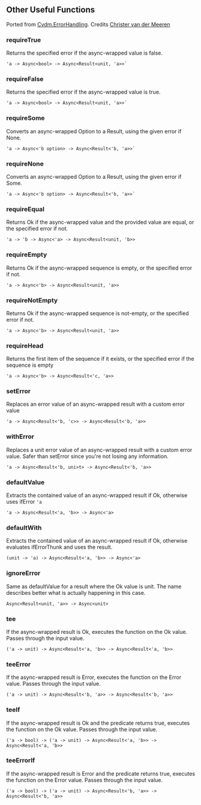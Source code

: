 ## Other Useful Functions

Ported from [Cvdm.ErrorHandling](https://github.com/cmeeren/Cvdm.ErrorHandling). Credits [Christer van der Meeren](https://github.com/cmeeren)


### requireTrue

Returns the specified error if the async-wrapped value is false.
```
'a -> Async<bool> -> Async<Result<unit, 'a>>`
```
### requireFalse

Returns the specified error if the async-wrapped value is true.
```
'a -> Async<bool> -> Async<Result<unit, 'a>>`
```

### requireSome

Converts an async-wrapped Option to a Result, using the given error if None.
```
'a -> Async<'b option> -> Async<Result<'b, 'a>>`
```
### requireNone

Converts an async-wrapped Option to a Result, using the given error if Some.

```
'a -> Async<'b option> -> Async<Result<'b, 'a>>`
```


### requireEqual

Returns Ok if the async-wrapped value and the provided value are equal, or the specified error if not.
  
```
'a -> 'b -> Async<'a> -> Async<Result<unit, 'b>>
```

### requireEmpty

Returns Ok if the async-wrapped sequence is empty, or the specified error if not.

```
'a -> Async<'b> -> Async<Result<unit, 'a>>
```

### requireNotEmpty

Returns Ok if the async-wrapped sequence is not-empty, or the specified error if not.

```
'a -> Async<'b> -> Async<Result<unit, 'a>>
```


### requireHead

Returns the first item of the sequence if it exists, or the specified
error if the sequence is empty

```
'a -> Async<'b> -> Async<Result<'c, 'a>>
```


### setError

Replaces an error value of an async-wrapped result with a custom error value

```
'a -> Async<Result<'b, 'c>> -> Async<Result<'b, 'a>>
```

### withError

Replaces a unit error value of an async-wrapped result with a custom error value. Safer than setError since you're not losing any information.

```
'a -> Async<Result<'b, uni>t> -> Async<Result<'b, 'a>>
```

### defaultValue

Extracts the contained value of an async-wrapped result if Ok, otherwise uses ifError `'a`

```
'a -> Async<Result<'a, 'b>> -> Async<'a>
```

### defaultWith

Extracts the contained value of an async-wrapped result if Ok, otherwise evaluates ifErrorThunk and uses the result.

```
(unit -> 'a) -> Async<Result<'a, 'b>> -> Async<'a>
```


### ignoreError

Same as defaultValue for a result where the Ok value is unit. The name describes better what is actually happening in this case.

```
Async<Result<unit, 'a>> -> Async<unit>
```

### tee
If the async-wrapped result is Ok, executes the function on the Ok value. Passes through the input value.

```
('a -> unit) -> Async<Result<'a, 'b>> -> Async<Result<'a, 'b>>
```

### teeError

If the async-wrapped result is Error, executes the function on the Error value. Passes through the input value.

```
('a -> unit) -> Async<Result<'b, 'a>> -> Async<Result<'b, 'a>>
```

### teeIf

If the async-wrapped result is Ok and the predicate returns true, executes the function on the Ok value. Passes through the input value.

```
('a -> bool) -> ('a -> unit) -> Async<Result<'a, 'b>> -> Async<Result<'a, 'b>>
```

### teeErrorIf

If the async-wrapped result is Error and the predicate returns true, executes the function on the Error value. Passes through the input value.

```
('a -> bool) -> ('a -> unit) -> Async<Result<'b, 'a>> -> Async<Result<'b, 'a>>
```

